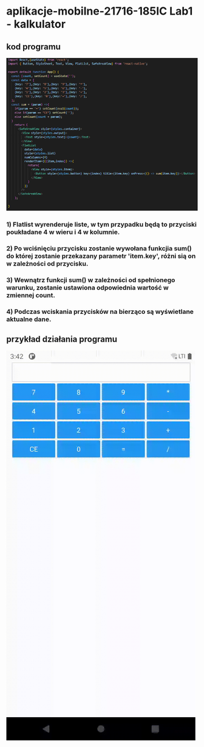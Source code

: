 # aplikacje-mobilne-21716-185IC Lab1 - kalkulator

## kod programu
![Alt Text](pliki\obraz.png)

### 1) Flatlist wyrenderuje liste, w tym przypadku będą to przyciski poukładane 4 w wieru i 4 w kolumnie.

### 2) Po wciśnięciu przycisku zostanie wywołana funkcjia sum() do której zostanie przekazany parametr 'item.key', różni sią on w zależności od przycisku.

### 3) Wewnątrz funkcji sum() w zależności od spełnionego warunku, zostanie ustawiona odpowiednia wartość w zmiennej count.

### 4) Podczas wciskania przycisków na bierząco są wyświetlane aktualne dane.

## przykład działania programu
![Alt Text](pliki\ruchome_obrazki.gif)
